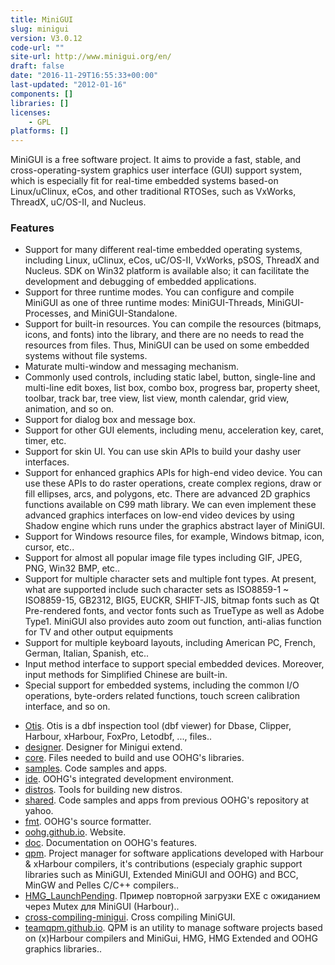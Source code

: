 ```yaml
---
title: MiniGUI
slug: minigui
version: V3.0.12
code-url: ""
site-url: http://www.minigui.org/en/
draft: false
date: "2016-11-29T16:55:33+00:00"
last-updated: "2012-01-16"
components: []
libraries: []
licenses:
    - GPL
platforms: []
---
```

MiniGUI is a free software project. It aims to provide a fast, stable, and cross-operating-system graphics user interface (GUI) support system, which is especially fit for real-time embedded systems based-on Linux/uClinux, eCos, and other traditional RTOSes, such as VxWorks, ThreadX, uC/OS-II, and Nucleus.

<!--more-->

### Features
- Support for many different real-time embedded operating systems, including Linux, uClinux, eCos, uC/OS-II, VxWorks, pSOS, ThreadX and Nucleus. SDK on Win32 platform is available also; it can facilitate the development and debugging of embedded applications.
- Support for three runtime modes. You can configure and compile MiniGUI as one of three runtime modes: MiniGUI-Threads, MiniGUI-Processes, and MiniGUI-Standalone.
- Support for built-in resources. You can compile the resources (bitmaps, icons, and fonts) into the library, and there are no needs to read the resources from files. Thus, MiniGUI can be used on some embedded systems without file systems.
- Maturate multi-window and messaging mechanism.
- Commonly used controls, including static label, button, single-line and multi-line edit boxes, list box, combo box, progress bar, property sheet, toolbar, track bar, tree view, list view, month calendar, grid view, animation, and so on.
- Support for dialog box and message box.
- Support for other GUI elements, including menu, acceleration key, caret, timer, etc.
- Support for skin UI. You can use skin APIs to build your dashy user interfaces.
- Support for enhanced graphics APIs for high-end video device. You can use these APIs to do raster operations, create complex regions, draw or fill ellipses, arcs, and polygons, etc. There are advanced 2D graphics functions available on C99 math library. We can even implement these advanced graphics interfaces on low-end video devices by using Shadow engine which runs under the graphics abstract layer of MiniGUI.
- Support for Windows resource files, for example, Windows bitmap, icon, cursor, etc..
- Support for almost all popular image file types including GIF, JPEG, PNG, Win32 BMP, etc..
- Support for multiple character sets and multiple font types. At present, what are supported include such character sets as ISO8859-1 ~ ISO8859-15, GB2312, BIG5, EUCKR, SHIFT-JIS, bitmap fonts such as Qt Pre-rendered fonts, and vector fonts such as TrueType as well as Adobe Type1. MiniGUI also provides auto zoom out function, anti-alias function for TV and other output equipments
- Support for multiple keyboard layouts, including American PC, French, German, Italian, Spanish, etc..
- Input method interface to support special embedded devices. Moreover, input methods for Simplified Chinese are built-in.
- Special support for embedded systems, including the common I/O operations, byte-orders related functions, touch screen calibration interface, and so on.

<!--github-projects-->
- [Otis](https://github.com/hansmarc/Otis). Otis is a dbf inspection tool (dbf viewer) for Dbase, Clipper, Harbour, xHarbour, FoxPro, Letodbf, ..., files..
- [designer](https://github.com/ivanilmarcelino/designer). Designer for Minigui extend.
- [core](https://github.com/oohg/core). Files needed to build and use OOHG's libraries.
- [samples](https://github.com/oohg/samples). Code samples and apps.
- [ide](https://github.com/oohg/ide). OOHG's integrated development environment.
- [distros](https://github.com/oohg/distros). Tools for building new distros.
- [shared](https://github.com/oohg/shared). Code samples and apps from previous OOHG's repository at yahoo.
- [fmt](https://github.com/oohg/fmt). OOHG's source formatter.
- [oohg.github.io](https://github.com/oohg/oohg.github.io). Website.
- [doc](https://github.com/oohg/doc). Documentation on OOHG's features.
- [qpm](https://github.com/teamQPM/qpm). Project manager for software applications developed with Harbour & xHarbour compilers, it's contributions (especialy graphic support libraries such as MiniGUI, Extended MiniGUI and OOHG) and BCC, MinGW and Pelles C/C++ compilers..
- [HMG_LaunchPending](https://github.com/VerchenkoAG/HMG_LaunchPending). Пример повторной загрузки EXE с ожиданием через Mutex для MiniGUI (Harbour)..
- [cross-compiling-minigui](https://github.com/gnsyxiang/cross-compiling-minigui). Cross compiling MiniGUI.
- [teamqpm.github.io](https://github.com/teamQPM/teamqpm.github.io). QPM is an utility to manage software projects based on (x)Harbour compilers and MiniGui, HMG, HMG Extended and OOHG graphics libraries..